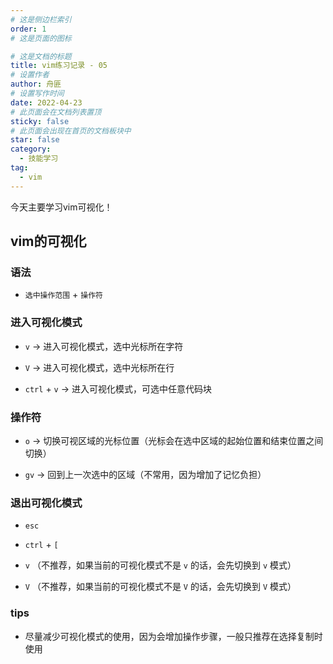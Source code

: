 ```yaml
---
# 这是侧边栏索引
order: 1
# 这是页面的图标

# 这是文档的标题
title: vim练习记录 - 05
# 设置作者
author: 舟匪
# 设置写作时间
date: 2022-04-23
# 此页面会在文档列表置顶
sticky: false
# 此页面会出现在首页的文档板块中
star: false
category:
  - 技能学习
tag:
  - vim
---
```



今天主要学习vim可视化！

<!-- more -->

## vim的可视化

### 语法

- `选中操作范围` + `操作符`

### 进入可视化模式

- `v` → 进入可视化模式，选中光标所在字符

- `V` → 进入可视化模式，选中光标所在行

- `ctrl` + `v` → 进入可视化模式，可选中任意代码块

### 操作符

- `o` → 切换可视区域的光标位置（光标会在选中区域的起始位置和结束位置之间切换）

- `gv` →  回到上一次选中的区域（不常用，因为增加了记忆负担）

### 退出可视化模式

- `esc`

- `ctrl` + `[`

- `v` （不推荐，如果当前的可视化模式不是 `v` 的话，会先切换到 `v` 模式）

- `V` （不推荐，如果当前的可视化模式不是 `V` 的话，会先切换到 `V` 模式）

### tips

- 尽量减少可视化模式的使用，因为会增加操作步骤，一般只推荐在选择复制时使用
